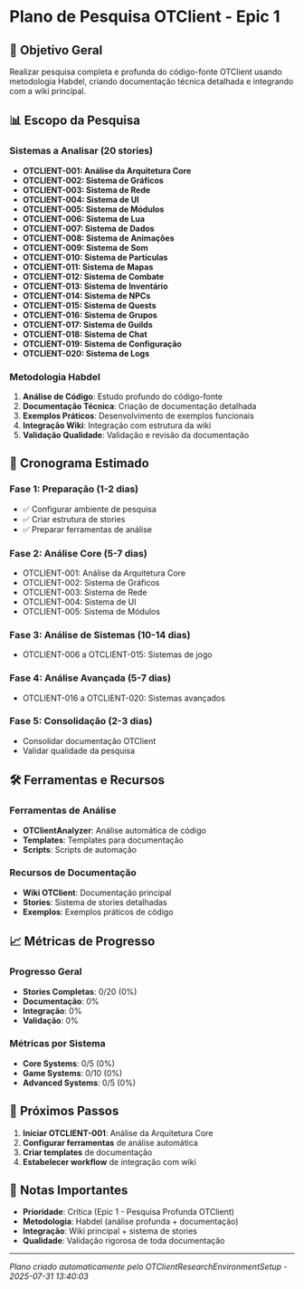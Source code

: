 # Plano de Pesquisa OTClient - Epic 1

## 🎯 **Objetivo Geral**

Realizar pesquisa completa e profunda do código-fonte OTClient usando metodologia Habdel, criando documentação técnica detalhada e integrando com a wiki principal.

## 📊 **Escopo da Pesquisa**

### **Sistemas a Analisar (20 stories)**
- **OTCLIENT-001: Análise da Arquitetura Core**
- **OTCLIENT-002: Sistema de Gráficos**
- **OTCLIENT-003: Sistema de Rede**
- **OTCLIENT-004: Sistema de UI**
- **OTCLIENT-005: Sistema de Módulos**
- **OTCLIENT-006: Sistema de Lua**
- **OTCLIENT-007: Sistema de Dados**
- **OTCLIENT-008: Sistema de Animações**
- **OTCLIENT-009: Sistema de Som**
- **OTCLIENT-010: Sistema de Partículas**
- **OTCLIENT-011: Sistema de Mapas**
- **OTCLIENT-012: Sistema de Combate**
- **OTCLIENT-013: Sistema de Inventário**
- **OTCLIENT-014: Sistema de NPCs**
- **OTCLIENT-015: Sistema de Quests**
- **OTCLIENT-016: Sistema de Grupos**
- **OTCLIENT-017: Sistema de Guilds**
- **OTCLIENT-018: Sistema de Chat**
- **OTCLIENT-019: Sistema de Configuração**
- **OTCLIENT-020: Sistema de Logs**

### **Metodologia Habdel**
1. **Análise de Código**: Estudo profundo do código-fonte
2. **Documentação Técnica**: Criação de documentação detalhada
3. **Exemplos Práticos**: Desenvolvimento de exemplos funcionais
4. **Integração Wiki**: Integração com estrutura da wiki
5. **Validação Qualidade**: Validação e revisão da documentação

## 📅 **Cronograma Estimado**

### **Fase 1: Preparação (1-2 dias)**
- ✅ Configurar ambiente de pesquisa
- ✅ Criar estrutura de stories
- ✅ Preparar ferramentas de análise

### **Fase 2: Análise Core (5-7 dias)**
- OTCLIENT-001: Análise da Arquitetura Core
- OTCLIENT-002: Sistema de Gráficos
- OTCLIENT-003: Sistema de Rede
- OTCLIENT-004: Sistema de UI
- OTCLIENT-005: Sistema de Módulos

### **Fase 3: Análise de Sistemas (10-14 dias)**
- OTCLIENT-006 a OTCLIENT-015: Sistemas de jogo

### **Fase 4: Análise Avançada (5-7 dias)**
- OTCLIENT-016 a OTCLIENT-020: Sistemas avançados

### **Fase 5: Consolidação (2-3 dias)**
- Consolidar documentação OTClient
- Validar qualidade da pesquisa

## 🛠️ **Ferramentas e Recursos**

### **Ferramentas de Análise**
- **OTClientAnalyzer**: Análise automática de código
- **Templates**: Templates para documentação
- **Scripts**: Scripts de automação

### **Recursos de Documentação**
- **Wiki OTClient**: Documentação principal
- **Stories**: Sistema de stories detalhadas
- **Exemplos**: Exemplos práticos de código

## 📈 **Métricas de Progresso**

### **Progresso Geral**
- **Stories Completas**: 0/20 (0%)
- **Documentação**: 0%
- **Integração**: 0%
- **Validação**: 0%

### **Métricas por Sistema**
- **Core Systems**: 0/5 (0%)
- **Game Systems**: 0/10 (0%)
- **Advanced Systems**: 0/5 (0%)

## 🚀 **Próximos Passos**

1. **Iniciar OTCLIENT-001**: Análise da Arquitetura Core
2. **Configurar ferramentas** de análise automática
3. **Criar templates** de documentação
4. **Estabelecer workflow** de integração com wiki

## 📝 **Notas Importantes**

- **Prioridade**: Crítica (Epic 1 - Pesquisa Profunda OTClient)
- **Metodologia**: Habdel (análise profunda + documentação)
- **Integração**: Wiki principal + sistema de stories
- **Qualidade**: Validação rigorosa de toda documentação

---
*Plano criado automaticamente pelo OTClientResearchEnvironmentSetup - 2025-07-31 13:40:03*
